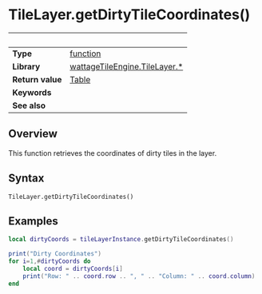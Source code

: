 # TileLayer.getDirtyTileCoordinates()

|                      | &nbsp; 
| -------------------- | ---------------------------------------------------------------
| __Type__             | [function](http://docs.coronalabs.com/api/type/Function.html)
| __Library__          | [wattageTileEngine.TileLayer.*](type_tileLayer.markdown)
| __Return value__     | [Table](http://docs.coronalabs.com/api/type/Table.html)
| __Keywords__         | 
| __See also__         | 


## Overview

This function retrieves the coordinates of dirty tiles in
the layer.


## Syntax

	TileLayer.getDirtyTileCoordinates()


## Examples

``````lua
local dirtyCoords = tileLayerInstance.getDirtyTileCoordinates()

print("Dirty Coordinates")
for i=1,#dirtyCoords do
    local coord = dirtyCoords[i]
    print("Row: " .. coord.row .. ", " .. "Column: " .. coord.column)
end
``````